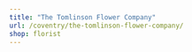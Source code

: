 ```yaml
---
title: "The Tomlinson Flower Company"
url: /coventry/the-tomlinson-flower-company/
shop: florist
---
```

